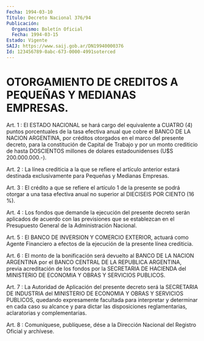 ```yaml
---
Fecha: 1994-03-10
Título: Decreto Nacional 376/94
Publicación:
  Organismo: Boletín Oficial
  Fecha: 1994-03-15
Estado: Vigente
SAIJ: https://www.saij.gob.ar/DN19940000376
Id: 123456789-0abc-673-0000-4991soterced
---
```

# OTORGAMIENTO DE CREDITOS A PEQUEÑAS Y MEDIANAS EMPRESAS.

<a id="1"></a>
Art.  1  :  El ESTADO NACIONAL se hará cargo del equivalente a CUATRO (4) puntos  porcentuales de la tasa efectiva anual que cobre el BANCO DE LA NACION  ARGENTINA,  por  créditos  otorgados  en  el marco  del  presente  decreto,  para  la constitución de Capital de Trabajo y por un monto crediticio de hasta  DOSCIENTOS  millones de dolares estadounidenses (U$S 200.000.000.-).

<a id="2"></a>
Art.  2  : La línea crediticia a la que se refiere el artículo anterior estará  destinada  exclusivamente para Pequeñas y Medianas Empresas.

<a id="3"></a>
Art.  3  :  El  crédito  a  que se refiere el artículo 1 de la presente se podrá otorgar a una tasa  efectiva anual no superior al DIECISEIS POR CIENTO (16 %).

<a id="4"></a>
Art.  4  :  Los  fondos  que demande la ejecución del presente decreto  serán aplicados de acuerdo  con  las  previsiones  que  se establezcan    en  el  Presupuesto  General  de  la  Administración Nacional.

<a id="5"></a>
Art.  5  :  El BANCO DE INVERSION Y COMERCIO EXTERIOR, actuará como Agente Financiero  a  efectos  de  la ejecución de la presente línea crediticia.

<a id="6"></a>
Art. 6 : El monto de la bonificación será devuelto al BANCO DE LA  NACION    ARGENTINA  por  el  BANCO  CENTRAL  DE  LA  REPUBLICA ARGENTINA, previa  acreditación  de los fondos por la SECRETARIA DE HACIENDA del MINISTERIO DE ECONOMIA  Y  OBRAS Y SERVICIOS PUBLICOS.

<a id="7"></a>
Art.  7 : La Autoridad de Aplicación del presente decreto será la SECRETARIA  DE  INDUSTRIA  del  MINISTERIO DE ECONOMIA Y OBRAS Y SERVICIOS    PUBLICOS,  quedando  expresamente    facultada    para interpretar y  determinar en cada caso su alcance y para dictar las disposiciones  reglamentarias,    aclaratorias  y  complementarias.

<a id="8"></a>
Art. 8 : Comuníquese, publíquese, dése a la Dirección Nacional del Registro Oficial y archívese.